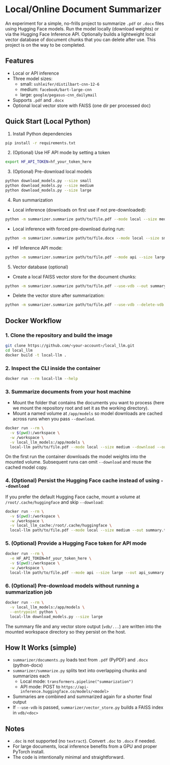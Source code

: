 # Local/Online Document Summarizer

An experiment for a simple, no-frills project to summarize `.pdf` or `.docx` files using Hugging Face models. Run the model locally (download weights) or via the Hugging Face Inference API. Optionally builds a lightweight local vector database of document chunks that you can delete after use. This project is on the way to be completed.

## Features

- Local or API inference
- Three model sizes:
  - small: `sshleifer/distilbart-cnn-12-6`
  - medium: `facebook/bart-large-cnn`
  - large: `google/pegasus-cnn_dailymail`
- Supports `.pdf` and `.docx`
- Optional local vector store with FAISS (one dir per processed doc)

## Quick Start (Local Python)

1) Install Python dependencies

```bash
pip install -r requirements.txt
```

2) (Optional) Use HF API mode by setting a token

```bash
export HF_API_TOKEN=hf_your_token_here
```

3) (Optional) Pre-download local models

```bash
python download_models.py --size small
python download_models.py --size medium
python download_models.py --size large
```

4) Run summarization

- Local inference (downloads on first use if not pre-downloaded):

```bash
python -m summarizer.summarize path/to/file.pdf --mode local --size medium --out summary.txt
```

- Local inference with forced pre-download during run:

```bash
python -m summarizer.summarize path/to/file.docx --mode local --size small --download --out my_summary.txt
```

- HF Inference API mode:

```bash
python -m summarizer.summarize path/to/file.pdf --mode api --size large --out api_summary.txt
```

5) Vector database (optional)

- Create a local FAISS vector store for the document chunks:

```bash
python -m summarizer.summarize path/to/file.pdf --use-vdb --out summary.txt
```

- Delete the vector store after summarization:

```bash
python -m summarizer.summarize path/to/file.pdf --use-vdb --delete-vdb --out summary.txt
```

## Docker Workflow

### 1. Clone the repository and build the image

```bash
git clone https://github.com/<your-account>/local_llm.git
cd local_llm
docker build -t local-llm .
```

### 2. Inspect the CLI inside the container

```bash
docker run --rm local-llm --help
```

### 3. Summarize documents from your host machine

- Mount the folder that contains the documents you want to process (here we mount the repository root and set it as the working directory).
- Mount a named volume at `/app/models` so model downloads are cached across runs when you pass `--download`.

```bash
docker run --rm \
  -v $(pwd):/workspace \
  -w /workspace \
  -v local_llm_models:/app/models \
  local-llm path/to/file.pdf --mode local --size medium --download --out summary.txt
```

On the first run the container downloads the model weights into the mounted volume. Subsequent runs can omit `--download` and reuse the cached model copy.

### 4. (Optional) Persist the Hugging Face cache instead of using `--download`

If you prefer the default Hugging Face cache, mount a volume at `/root/.cache/huggingface` and skip `--download`:

```bash
docker run --rm \
  -v $(pwd):/workspace \
  -w /workspace \
  -v local_llm_cache:/root/.cache/huggingface \
  local-llm path/to/file.pdf --mode local --size medium --out summary.txt
```

### 5. (Optional) Provide a Hugging Face token for API mode

```bash
docker run --rm \
  -e HF_API_TOKEN=hf_your_token_here \
  -v $(pwd):/workspace \
  -w /workspace \
  local-llm path/to/file.pdf --mode api --size large --out api_summary.txt
```

### 6. (Optional) Pre-download models without running a summarization job

```bash
docker run --rm \
  -v local_llm_models:/app/models \
  --entrypoint python \
  local-llm download_models.py --size large
```

The summary file and any vector store output (`vdb/...`) are written into the mounted workspace directory so they persist on the host.

## How It Works (simple)

- `summarizer/documents.py` loads text from `.pdf` (PyPDF) and `.docx` (python-docx)
- `summarizer/summarize.py` splits text into overlapping chunks and summarizes each
  - Local mode: `transformers.pipeline("summarization")`
  - API mode: POST to `https://api-inference.huggingface.co/models/<model>`
- Summaries are combined and summarized again for a shorter final output
- If `--use-vdb` is passed, `summarizer/vector_store.py` builds a FAISS index in `vdb/<doc>`

## Notes

- `.doc` is not supported (no `textract`). Convert `.doc` to `.docx` if needed.
- For large documents, local inference benefits from a GPU and proper PyTorch install.
- The code is intentionally minimal and straightforward.
